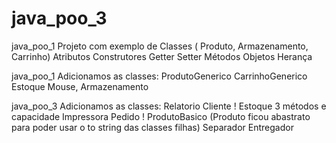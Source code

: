 # java_poo_3

java_poo_1
Projeto com exemplo de Classes (
Produto, 
Armazenamento, 
Carrinho) Atributos Construtores Getter Setter Métodos Objetos Herança

java_poo_1
Adicionamos as classes:
ProdutoGenerico
CarrinhoGenerico
Estoque
Mouse, Armazenamento


java_poo_3
Adicionamos as classes:
Relatorio
Cliente !
Estoque 3 métodos e capacidade
Impressora
Pedido !
ProdutoBasico (Produto ficou abastrato para poder usar o to string das classes filhas)
Separador
Entregador
